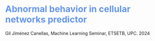 # <span style="color:#6495ED">**Abnormal behavior in cellular networks predictor**</span>

Gil Jiménez Canellas, Machine Learning Seminar, ETSETB, UPC. 2024


